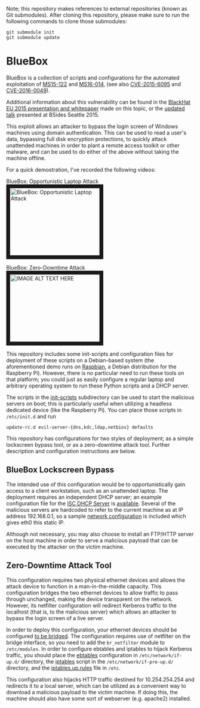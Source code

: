 Note; this repository makes references to external repositories (known as Git submodules). After cloning this repository, please make sure to run the following commands to clone those submodules:

    git submodule init
    git submodule update 

BlueBox
=======

BlueBox is a collection of scripts and configurations for the automated exploitation of [MS15-122](https://technet.microsoft.com/en-us/library/security/ms15-122.aspx) and [MS16-014](https://technet.microsoft.com/en-us/library/security/ms16-014.aspx), (see also [CVE-2015-6095](http://www.cve.mitre.org/cgi-bin/cvename.cgi?name=CVE-2015-6095) and [CVE-2016-0049](http://www.cve.mitre.org/cgi-bin/cvename.cgi?name=CVE-2016-0049)).

Additional information about this vulnerability can be found in the [BlackHat EU 2015 presentation and whitepaper](https://www.blackhat.com/eu-15/briefings.html#ian-haken) made on this topic, or the [updated talk](http://www.slideshare.net/ianhaken/attacking-windows-authentication-and-bitlocker-full-disk-encryption) presented at BSides Seattle 2015.

This exploit allows an attacker to bypass the login screen of Windows machines using domain authentication. This can be used to read a user's data, bypassing full disk encryption protections, to quickly attack unattended machines in order to plant a remote access toolkit or other malware, and can be used to do either of the above without taking the machine offline.

For a quick demostration, I've recorded the following videos:

BlueBox: Opportunistic Laptop Attack  
<a href="http://www.youtube.com/watch?feature=player_embedded&v=LT0Z9asOedM" target="_blank"><img src="http://img.youtube.com/vi/LT0Z9asOedM/0.jpg" alt="BlueBox: Opportunistic Laptop Attack" width="240" height="180" border="10" /></a>

BlueBox: Zero-Downtime Attack  
<a href="http://www.youtube.com/watch?feature=player_embedded&v=cz6PgGEw4_Y" target="_blank"><img src="http://img.youtube.com/vi/cz6PgGEw4_Y/0.jpg" alt="IMAGE ALT TEXT HERE" width="240" height="180" border="10" /></a>

This repository includes some init-scripts and configuration files for deployment of these scripts on a Debian-based system (the aforementioned demo runs on [Raspbian](https://www.raspbian.org/), a Debian distribution for the Raspberry Pi). However, there is no particular need to run these tools on that platform; you could just as easily configure a regular laptop and arbitrary operating system to run these Python scripts and a DHCP server.

The scripts in the [init-scripts](init-scripts) subdirectory can be used to start the malicious servers on boot; this is particularly useful when utilizing a headless dedicated device (like the Raspberry Pi). You can place those scripts in `/etc/init.d` and run

    update-rc.d evil-server-{dns,kdc,ldap,netbios} defaults

This repository has configurations for two styles of deployment; as a simple lockscreen bypass tool, or as a zero-downtime attack tool. Further description and configuration instructions are below.

BlueBox Lockscreen Bypass
-------------------------

The intended use of this configuration would be to opportunistically gain access to a client workstation, such as an unattended laptop. The deployment requires an independent DHCP server; an example configuration file for the [ISC DHCP Server](https://www.isc.org/downloads/dhcp/) is [available](configs/bluebox/dhcpd.conf). Several of the malicious servers are hardcoded to refer to the current machine as at IP address 192.168.0.1, so a sample [network configuration](configs/bluebox/interfaces) is included which gives eth0 this static IP.

Although not necessary, you may also choose to install an FTP/HTTP server on the host machine in order to serve a malicious payload that can be executed by the attacker on the victim machine.

Zero-Downtime Attack Tool
-------------------------

This configuration requires two physical ethernet devices and allows the attack device to function in a man-in-the-middle capacity. This configuration bridges the two ethernet devices to allow traffic to pass through unchanged, making the device transparent on the network. However, its netfilter configuration will redirect Kerberos traffic to the localhost (that is, to the malicious server) which allows an attacker to bypass the login screen of a live server.

In order to deploy this configuration, your ethernet devices should be configured [to be bridged](configs/zerodown/interfaces). The configuration requires use of netfilter on the bridge interface, so you need to add the `br_netfilter` module to `/etc/modules`. In order to configure ebtables and iptables to hijack Kerberos traffic, you should place the [ebtables](configs/zerodown/ebtables) configuration in `/etc/network/if-up.d/` directory, the [iptables](configs/zerodown/iptables) script in the `/etc/network/if-pre-up.d/` directory, and the [iptables.up.rules](configs/zerodown/iptables.up.rules) file in `/etc`.

This configuration also hijacks HTTP traffic destined for 10.254.254.254 and redirects it to a local server, which can be utilized as a convenient way to download a malicious payload to the victim machine. If doing this, the machine should also have some sort of webserver (e.g. apache2) installed.
